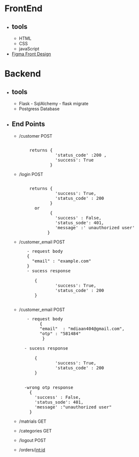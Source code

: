 # FrontEnd
  - ## tools 
    - HTML
    - CSS 
    - javaScript
  - [Figma Front Design](https://www.figma.com/file/9S59KDhNeIwBXwabEw0300/recycling?node-id=0%3A1)



# Backend

  - ## tools 
    - Flask - SqlAlchemy - flask migrate
    - Postgress Database


  - ## End Points 
    - /customer POST       
      <pre>           
          returns {
                    'status_code' :200 ,
                    'success': True
                  }
      </pre>

    - /login POST       
      <pre>
                   
          returns {
                    'success': True,
                    'status_code' : 200
                  }
            or 
                  {
                    'success' : False,
                    'status_sode': 401,
                    'message' :' unauthorized user'
                 } 
      </pre> 

    - /customer_email POST

      <pre>
         - request body 
         {
           "email" : "example.com"
         }
         - sucess response 
         
            {
                    'success': True,
                    'status_code' : 200
            }
         
      </pre>


    - /customer_email POST

      <pre>
         - request body 
              {
              "email"  : "mdiaan404@gmail.com",
              "otp" : "581484"
               }

        - sucess response 
         
            {
                    'success': True,
                    'status_code' : 200
            }
         
          
        -wrong otp response 
          {
            'success' : False,
            'status_sode': 401,
            'message' :"unauthorized user"
          }
      </pre>


      
    - /matrials GET 

    - /categories GET

    - /logout POST 

    - /orders/<int:id> 

    
  